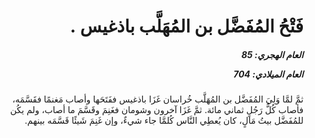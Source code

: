 <h1 dir="rtl">فَتْحُ المُفَضَّل بن المُهَلَّب باذغيس .</h1>

<h5 dir="rtl">العام الهجري:  85

العام الميلادي: 704

</h5>

<p dir="rtl">ثمَّ لمَّا وَلِيَ المُفَضَّل بن المُهَلَّب خُراسان غَزَا باذغيس ففَتَحَها وأصاب مَغنمًا فقَسَّمَه، فأصاب كُلُّ رَجُلٍ ثماني مائة. ثمَّ غَزَا آخرون وشومان فغَنِمَ وقَسَّمَ ما أصاب، ولم يكُن للمُفَضَّل بيتُ مَالٍ، كان يُعطِي النَّاس كُلمَّا جاء شيءٌ، وإن غَنِمَ شَيئًا قَسَّمَه بينهم.</p></br>
